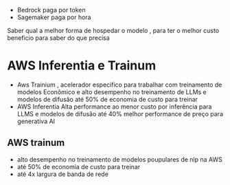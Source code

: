 
- Bedrock paga por token 
- Sagemaker paga por hora 

Saber qual a melhor forma de hospedar o modelo , para ter o melhor custo beneficio para saber do que precisa

# AWS Inferentia e Trainum 

 - Aws Trainium , acelerador especifico para trabalhar com treinamento de modelos
   Econômico e alto desempenho no treinamento de LLMs e modelos de difusão até 50% de economia de custo para treinar
 - AWS Inferentia Alta performance ao menor custo por inferência para LLMS e modelos de difusão até 
40% melhor performance de preço para generativa AI

## AWS trainum 
 - alto desempenho no treinamento de modelos poupulares de nlp na AWS
 - até 50% de economia de custo para treinar
 - até 4x largura de banda de rede 